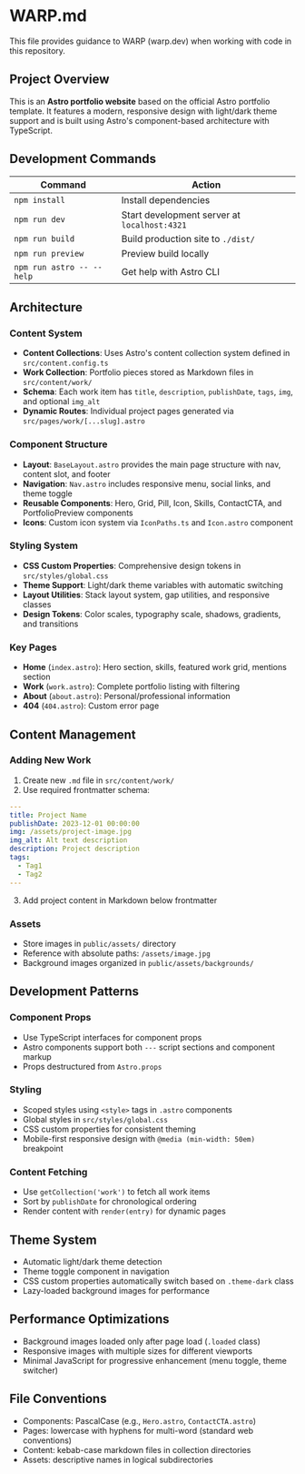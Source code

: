 # WARP.md

This file provides guidance to WARP (warp.dev) when working with code in this repository.

## Project Overview

This is an **Astro portfolio website** based on the official Astro portfolio template. It features a modern, responsive design with light/dark theme support and is built using Astro's component-based architecture with TypeScript.

## Development Commands

| Command | Action |
|---------|--------|
| `npm install` | Install dependencies |
| `npm run dev` | Start development server at `localhost:4321` |
| `npm run build` | Build production site to `./dist/` |
| `npm run preview` | Preview build locally |
| `npm run astro -- --help` | Get help with Astro CLI |

## Architecture

### Content System
- **Content Collections**: Uses Astro's content collection system defined in `src/content.config.ts`
- **Work Collection**: Portfolio pieces stored as Markdown files in `src/content/work/`
- **Schema**: Each work item has `title`, `description`, `publishDate`, `tags`, `img`, and optional `img_alt`
- **Dynamic Routes**: Individual project pages generated via `src/pages/work/[...slug].astro`

### Component Structure
- **Layout**: `BaseLayout.astro` provides the main page structure with nav, content slot, and footer
- **Navigation**: `Nav.astro` includes responsive menu, social links, and theme toggle
- **Reusable Components**: Hero, Grid, Pill, Icon, Skills, ContactCTA, and PortfolioPreview components
- **Icons**: Custom icon system via `IconPaths.ts` and `Icon.astro` component

### Styling System
- **CSS Custom Properties**: Comprehensive design tokens in `src/styles/global.css`
- **Theme Support**: Light/dark theme variables with automatic switching
- **Layout Utilities**: Stack layout system, gap utilities, and responsive classes
- **Design Tokens**: Color scales, typography scale, shadows, gradients, and transitions

### Key Pages
- **Home** (`index.astro`): Hero section, skills, featured work grid, mentions section
- **Work** (`work.astro`): Complete portfolio listing with filtering
- **About** (`about.astro`): Personal/professional information
- **404** (`404.astro`): Custom error page

## Content Management

### Adding New Work
1. Create new `.md` file in `src/content/work/`
2. Use required frontmatter schema:
```yaml
---
title: Project Name
publishDate: 2023-12-01 00:00:00
img: /assets/project-image.jpg
img_alt: Alt text description
description: Project description
tags:
  - Tag1
  - Tag2
---
```
3. Add project content in Markdown below frontmatter

### Assets
- Store images in `public/assets/` directory
- Reference with absolute paths: `/assets/image.jpg`
- Background images organized in `public/assets/backgrounds/`

## Development Patterns

### Component Props
- Use TypeScript interfaces for component props
- Astro components support both `---` script sections and component markup
- Props destructured from `Astro.props`

### Styling
- Scoped styles using `<style>` tags in `.astro` components
- Global styles in `src/styles/global.css`
- CSS custom properties for consistent theming
- Mobile-first responsive design with `@media (min-width: 50em)` breakpoint

### Content Fetching
- Use `getCollection('work')` to fetch all work items
- Sort by `publishDate` for chronological ordering
- Render content with `render(entry)` for dynamic pages

## Theme System
- Automatic light/dark theme detection
- Theme toggle component in navigation
- CSS custom properties automatically switch based on `.theme-dark` class
- Lazy-loaded background images for performance

## Performance Optimizations
- Background images loaded only after page load (`.loaded` class)
- Responsive images with multiple sizes for different viewports
- Minimal JavaScript for progressive enhancement (menu toggle, theme switcher)

## File Conventions
- Components: PascalCase (e.g., `Hero.astro`, `ContactCTA.astro`)
- Pages: lowercase with hyphens for multi-word (standard web conventions)
- Content: kebab-case markdown files in collection directories
- Assets: descriptive names in logical subdirectories